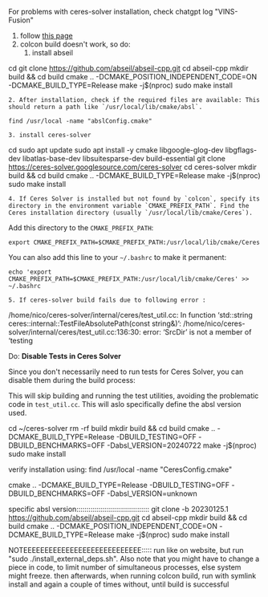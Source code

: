 For problems with ceres-solver installation, check chatgpt log "VINS-Fusion"

 1. follow [this page](https://gitee.com/nleo1/VINS-Fusion-ROS2-humble-arm) 
 2. colcon build doesn't work, so do:
	 1. install abseil

cd
git clone https://github.com/abseil/abseil-cpp.git
cd abseil-cpp
mkdir build && cd build
cmake .. -DCMAKE_POSITION_INDEPENDENT_CODE=ON -DCMAKE_BUILD_TYPE=Release
make -j$(nproc)
sudo make install

	2. After installation, check if the required files are available: This should return a path like `/usr/local/lib/cmake/absl`.

`find /usr/local -name "abslConfig.cmake"`


	3. install ceres-solver
cd
sudo apt update
sudo apt install -y cmake libgoogle-glog-dev libgflags-dev libatlas-base-dev libsuitesparse-dev build-essential
git clone https://ceres-solver.googlesource.com/ceres-solver
cd ceres-solver
mkdir build && cd build
cmake .. -DCMAKE_BUILD_TYPE=Release
make -j$(nproc)
sudo make install

	4. If Ceres Solver is installed but not found by `colcon`, specify its directory in the environment variable `CMAKE_PREFIX_PATH`. Find the Ceres installation directory (usually `/usr/local/lib/cmake/Ceres`).

Add this directory to the `CMAKE_PREFIX_PATH`:

`export CMAKE_PREFIX_PATH=$CMAKE_PREFIX_PATH:/usr/local/lib/cmake/Ceres`

You can also add this line to your `~/.bashrc` to make it permanent:

`echo 'export CMAKE_PREFIX_PATH=$CMAKE_PREFIX_PATH:/usr/local/lib/cmake/Ceres' >> ~/.bashrc`

	5. If ceres-solver build fails due to following error :
/home/nico/ceres-solver/internal/ceres/test_util.cc: In function ‘std::string ceres::internal::TestFileAbsolutePath(const string&)’:
/home/nico/ceres-solver/internal/ceres/test_util.cc:136:30: error: ‘SrcDir’ is not a member of ‘testing

Do:
 **Disable Tests in Ceres Solver**

Since you don't necessarily need to run tests for Ceres Solver, you can disable them during the build process:

This will skip building and running the test utilities, avoiding the problematic code in `test_util.cc`. This will aslo specifically define the absl version used.

cd ~/ceres-solver
rm -rf build
mkdir build && cd build
cmake .. -DCMAKE_BUILD_TYPE=Release -DBUILD_TESTING=OFF -DBUILD_BENCHMARKS=OFF -Dabsl_VERSION=20240722
make -j$(nproc)
sudo make install

verify installation using:
find /usr/local -name "CeresConfig.cmake"


cmake .. -DCMAKE_BUILD_TYPE=Release -DBUILD_TESTING=OFF -DBUILD_BENCHMARKS=OFF -Dabsl_VERSION=unknown


specific absl version::::::::::::::::::::::::::::::::::::
git clone -b 20230125.1 https://github.com/abseil/abseil-cpp.git
cd abseil-cpp
mkdir build && cd build
cmake .. -DCMAKE_POSITION_INDEPENDENT_CODE=ON -DCMAKE_BUILD_TYPE=Release
make -j$(nproc)
sudo make install








NOTEEEEEEEEEEEEEEEEEEEEEEEEEEEE:::::
run like on website, but run "sudo ./install_external_deps.sh". Also note that you might have to change a piece in code, to limit number of simultaneous processes, else system might freeze.  then afterwards, when running colcon build, run with symlink install and again a couple of times without, until build is successful